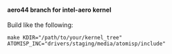 #### aero44 branch for intel-aero kernel

Build like the following:

```
make KDIR="/path/to/your/kernel_tree" ATOMISP_INC="drivers/staging/media/atomisp/include"
```
